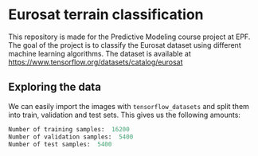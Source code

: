 # Eurosat terrain classification
This repository is made for the Predictive Modeling course project at EPF. The goal of the project is to classify the Eurosat dataset using different machine learning algorithms. The dataset is available at https://www.tensorflow.org/datasets/catalog/eurosat

## Exploring the data
We can easily import the images with `tensorflow_datasets` and split them into train, validation and test sets. This gives us the following amounts:

```Python
Number of training samples:  16200
Number of validation samples:  5400
Number of test samples:  5400
```
